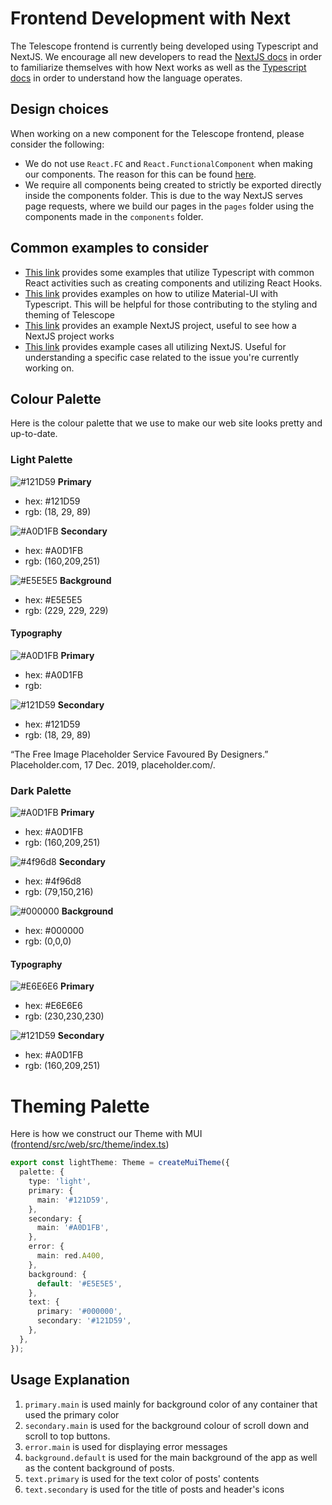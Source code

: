 # Frontend Development with Next

The Telescope frontend is currently being developed using Typescript and NextJS. We encourage all new developers to read the [NextJS docs](https://nextjs.org/docs) in order to familiarize themselves with how Next works as well as the [Typescript docs](https://www.typescriptlang.org/docs/) in order to understand how the language operates.

## Design choices

When working on a new component for the Telescope frontend, please consider the following:

- We do not use `React.FC` and `React.FunctionalComponent` when making our components. The reason for this can be found [here](https://github.com/facebook/create-react-app/pull/8177).
- We require all components being created to strictly be exported directly inside the components folder. This is due to the way NextJS serves page requests, where we build our pages in the `pages` folder using the components made in the `components` folder.

## Common examples to consider

- [This link](https://github.com/typescript-cheatsheets/react#reacttypescript-cheatsheets) provides some examples that utilize Typescript with common React activities such as creating components and utilizing React Hooks.
- [This link](https://material-ui.com/guides/typescript/) provides examples on how to utilize Material-UI with Typescript. This will be helpful for those contributing to the styling and theming of Telescope
- [This link](https://github.com/vercel/next.js/tree/canary/examples/with-typescript) provides an example NextJS project, useful to see how a NextJS project works
- [This link](https://github.com/vercel/next.js/tree/canary/examples) provides example cases all utilizing NextJS. Useful for understanding a specific case related to the issue you're currently working on.

## Colour Palette

Here is the colour palette that we use to make our web site looks pretty and up-to-date.

### Light Palette

![#121D59](https://placehold.it/15/121D59/000000?text=+) **Primary**

- hex: #121D59
- rgb: (18, 29, 89)

![#A0D1FB](https://placehold.it/15/A0D1FB/000000?text=+) **Secondary**

- hex: #A0D1FB
- rgb: (160,209,251)

![#E5E5E5](https://placehold.it/15/E5E5E5/000000?text=+) **Background**

- hex: #E5E5E5
- rgb: (229, 229, 229)

#### Typography

![#A0D1FB](https://placehold.it/15/A0D1FB/000000?text=+) **Primary**

- hex: #A0D1FB
- rgb:

![#121D59](https://placehold.it/15/121D59/000000?text=+) **Secondary**

- hex: #121D59
- rgb: (18, 29, 89)

“The Free Image Placeholder Service Favoured By Designers.” Placeholder.com, 17 Dec. 2019, placeholder.com/.

### Dark Palette

![#A0D1FB](https://placehold.it/15/A0D1FB/000000?text=+) **Primary**

- hex: #A0D1FB
- rgb: (160,209,251)

![#4f96d8](https://placehold.it/15/4f96d8/000000?text=+) **Secondary**

- hex: #4f96d8
- rgb: (79,150,216)

![#000000](https://placehold.it/15/000000/000000?text=+) **Background**

- hex: #000000
- rgb: (0,0,0)

#### Typography

![#E6E6E6](https://placehold.it/15/E6E6E6/000000?text=+) **Primary**

- hex: #E6E6E6
- rgb: (230,230,230)

![#121D59](https://placehold.it/15/A0D1FB/000000?text=+) **Secondary**

- hex: #A0D1FB
- rgb: (160,209,251)
  <br/>

# Theming Palette

Here is how we construct our Theme with MUI ([frontend/src/web/src/theme/index.ts](https://github.com/Seneca-CDOT/telescope/blob/master/src/web/src/theme/index.ts))

```ts
export const lightTheme: Theme = createMuiTheme({
  palette: {
    type: 'light',
    primary: {
      main: '#121D59',
    },
    secondary: {
      main: '#A0D1FB',
    },
    error: {
      main: red.A400,
    },
    background: {
      default: '#E5E5E5',
    },
    text: {
      primary: '#000000',
      secondary: '#121D59',
    },
  },
});
```

## Usage Explanation

1. `primary.main` is used mainly for background color of any container that used the primary color
2. `secondary.main` is used for the background colour of scroll down and scroll to top buttons.
3. `error.main` is used for displaying error messages
4. `background.default` is used for the main background of the app as well as the content background of posts.
5. `text.primary` is used for the text color of posts' contents
6. `text.secondary` is used for the title of posts and header's icons
